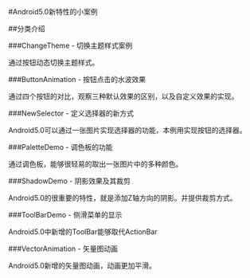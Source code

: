 #Android5.0新特性的小案例

##分类介绍

###ChangeTheme - 切换主题样式案例

通过按钮动态切换主题样式。

###ButtonAnimation - 按钮点击的水波效果

通过四个按钮的对比，观察三种默认效果的区别，以及自定义效果的实现。

###NewSelector - 定义选择器的新方式

Android5.0可以通过一张图片实现选择器的功能，本例用实现按钮的选择器。

###PaletteDemo - 调色板的功能

通过调色板，能够很轻易的取出一张图片中的多种颜色。

###ShadowDemo - 阴影效果及其裁剪

Android5.0的很重要的特性，就是添加Z轴方向的阴影。并提供裁剪方式。

###ToolBarDemo - 侧滑菜单的显示

Android5.0中新增的ToolBar能够取代ActionBar

###VectorAnimation - 矢量图动画

Android5.0新增的矢量图动画，动画更加平滑。
